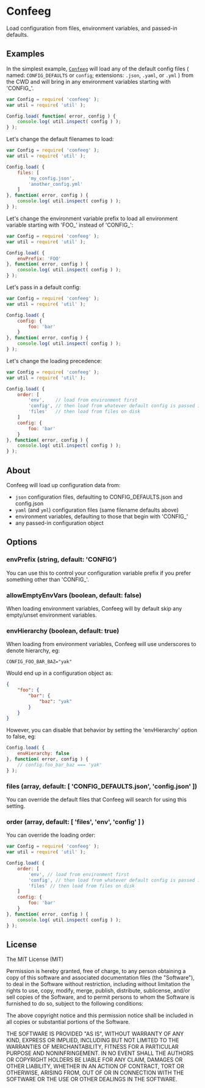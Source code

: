 
# Confeeg

Load configuration from files, environment variables, and passed-in defaults.

## Examples

In the simplest example, [`Confeeg`](https://github.com/hellofloat/confeeg) will load any of the default config files ( named: `CONFIG_DEFAULTS` or `config`; extensions: `.json`, `.yaml`, or `.yml` ) from the CWD and will bring in any environment variables starting with 'CONFIG_'.

```javascript
var Config = require( 'confeeg' );
var util = require( 'util' );

Config.load( function( error, config ) {
    console.log( util.inspect( config ) );
} );
```

Let's change the default filenames to load:

```javascript
var Config = require( 'confeeg' );
var util = require( 'util' );

Config.load( {
    files: [
        'my_config.json',
        'another_config.yml'
    ]
}, function( error, config ) {
    console.log( util.inspect( config ) );
} );
```

Let's change the environment variable prefix to load all environment
variable starting with 'FOO_' instead of 'CONFIG_':

```javascript
var Config = require( 'confeeg' );
var util = require( 'util' );

Config.load( {
    envPrefix: 'FOO'
}, function( error, config ) {
    console.log( util.inspect( config ) );
} );
```

Let's pass in a default config:

```javascript
var Config = require( 'confeeg' );
var util = require( 'util' );

Config.load( {
    config: {
        foo: 'bar'
    }
}, function( error, config ) {
    console.log( util.inspect( config ) );
} );
```

Let's change the loading precedence:

```javascript
var Config = require( 'confeeg' );
var util = require( 'util' );

Config.load( {
    order: [
        'env',    // load from environment first
        'config', // then load from whatever default config is passed in
        'files'   // then load from files on disk
    ]
    config: {
        foo: 'bar'
    }
}, function( error, config ) {
    console.log( util.inspect( config ) );
} );
```

## About

Confeeg will load up configuration data from:

 - `json` configuration files, defaulting to CONFIG_DEFAULTS.json and config.json
 - `yaml` (and `yml`) configuration files (same filename defaults above)
 - environment variables, defaulting to those that begin with 'CONFIG_'
 - any passed-in configuration object

## Options

### envPrefix (string, default: 'CONFIG')

You can use this to control your configuration variable prefix if you prefer
something other than 'CONFIG_'.

### allowEmptyEnvVars (boolean, default: false)

When loading environment variables, Confeeg will by default skip any empty/unset environment variables.

### envHierarchy (boolean, default: true)

When loading from environment variables, Confeeg will use underscores to denote hierarchy, eg:

```shell
CONFIG_FOO_BAR_BAZ="yak"
```

Would end up in a configuration object as:

```json
{
    "foo": {
        "bar": {
            "baz": "yak"
        }
    }
}
```

However, you can disable that behavior by setting the 'envHierarchy' option to false, eg:

```javascript
Config.load( {
    envHierarchy: false
}, function( error, config ) {
    // config.foo_bar_baz === 'yak'
} );
```

### files (array, default: [ 'CONFIG_DEFAULTS.json', 'config.json' ])

You can override the default files that Confeeg will search for using this setting.

### order (array, default: [ 'files', 'env', 'config' ] )

You can override the loading order:

```javascript
var Config = require( 'confeeg' );
var util = require( 'util' );

Config.load( {
    order: [
        'env', // load from environment first
        'config', // then load from whatever default config is passed in
        'files' // then load from files on disk
    ]
    config: {
        foo: 'bar'
    }
}, function( error, config ) {
    console.log( util.inspect( config ) );
} );
```

## License

The MIT License (MIT)

Permission is hereby granted, free of charge, to any person obtaining a copy
of this software and associated documentation files (the "Software"), to deal
in the Software without restriction, including without limitation the rights
to use, copy, modify, merge, publish, distribute, sublicense, and/or sell
copies of the Software, and to permit persons to whom the Software is
furnished to do so, subject to the following conditions:

The above copyright notice and this permission notice shall be included in
all copies or substantial portions of the Software.

THE SOFTWARE IS PROVIDED "AS IS", WITHOUT WARRANTY OF ANY KIND, EXPRESS OR
IMPLIED, INCLUDING BUT NOT LIMITED TO THE WARRANTIES OF MERCHANTABILITY,
FITNESS FOR A PARTICULAR PURPOSE AND NONINFRINGEMENT. IN NO EVENT SHALL THE
AUTHORS OR COPYRIGHT HOLDERS BE LIABLE FOR ANY CLAIM, DAMAGES OR OTHER
LIABILITY, WHETHER IN AN ACTION OF CONTRACT, TORT OR OTHERWISE, ARISING FROM,
OUT OF OR IN CONNECTION WITH THE SOFTWARE OR THE USE OR OTHER DEALINGS IN
THE SOFTWARE.
